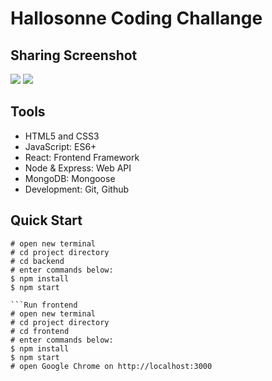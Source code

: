 # Hallosonne Coding Challange

## Sharing Screenshot
<img src="https://user-images.githubusercontent.com/102354875/196391378-f4807943-6efa-4953-a158-38d06f420e09.png"></img>
<img src="https://user-images.githubusercontent.com/102354875/196391498-5dfb84a3-55d5-4ba3-a018-eb44ea4f9034.png"></img>

## Tools

-   HTML5 and CSS3
-   JavaScript: ES6+
-   React: Frontend Framework
-   Node & Express: Web API
-   MongoDB: Mongoose
-   Development: Git, Github

## Quick Start

````Run backend
# open new terminal
# cd project directory
# cd backend
# enter commands below:
$ npm install
$ npm start

```Run frontend
# open new terminal
# cd project directory
# cd frontend
# enter commands below:
$ npm install
$ npm start
# open Google Chrome on http://localhost:3000


````
